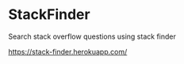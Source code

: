 # StackFinder
Search stack overflow questions using stack finder

https://stack-finder.herokuapp.com/


